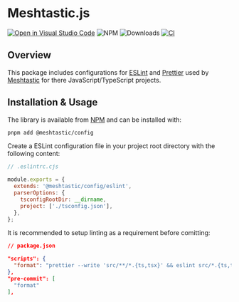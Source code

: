 # Meshtastic.js

[![Open in Visual Studio Code](https://open.vscode.dev/badges/open-in-vscode.svg)](https://open.vscode.dev/meshtastic/web-config) ![NPM](https://badgen.net/npm/v/@meshtastic/config) ![Downloads](https://badgen.net/npm/dt/@meshtastic/config) [![CI](https://github.com/meshtastic/web-config/actions/workflows/ci.yml/badge.svg)](https://github.com/meshtastic/web-config/actions/workflows/ci.yml)

## Overview

This package includes configurations for [ESLint](https://eslint.org/) and [Prettier](https://prettier.io/) used by [Meshtastic](https://meshtastic.org) for there JavaScript/TypeScript projects.

## Installation & Usage

The library is available from [NPM](https://www.npmjs.com/package/@meshtastic/config) and can be installed with:

```bash
pnpm add @meshtastic/config
```

Create a ESLint configuration file in your project root directory with the following content:

```js
// .eslintrc.cjs

module.exports = {
  extends: '@meshtastic/config/eslint',
  parserOptions: {
    tsconfigRootDir: __dirname,
    project: ['./tsconfig.json'],
  },
};

```

It is recommended to setup linting as a requirement before comitting:

```json
// package.json

"scripts": {
  "format": "prettier --write 'src/**/*.{ts,tsx}' && eslint src/*.{ts,tsx}"
},
"pre-commit": [
  "format"
],
```

